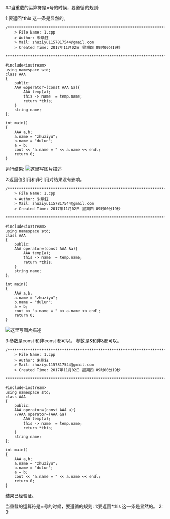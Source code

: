 ##当重载的运算符是=号的时候，要遵循的规则:
   
 1:要返回*this
    这一条是显然的。
```
/*************************************************************************
	> File Name: 1.cpp
	> Author: 朱紫钰
	> Mail: zhuziyu1157817544@gmail.com
	> Created Time: 2017年11月02日 星期四 09时00分19秒
 ************************************************************************/

#include<iostream>
using namespace std;
class AAA
{
    public:
    AAA &operator=(const AAA &a){
        AAA temp(a);
        this -> name  = temp.name;
        return *this;
    }
    string name;
};

int main()
{
    AAA a,b;
    a.name = "zhuziyu";
    b.name = "dulun";
    a = b;
    cout << "a.name = " << a.name << endl;
    return 0;
}
```
运行结果:
![这里写图片描述](http://img.blog.csdn.net/20171102091526891?watermark/2/text/aHR0cDovL2Jsb2cuY3Nkbi5uZXQvemh1eml5dTExNTc4MTc1NDQ=/font/5a6L5L2T/fontsize/400/fill/I0JBQkFCMA==/dissolve/70/gravity/SouthEast)

 2:返回值引用和非引用对结果没有影响。
 

```
/*************************************************************************
	> File Name: 1.cpp
	> Author: 朱紫钰
	> Mail: zhuziyu1157817544@gmail.com
	> Created Time: 2017年11月02日 星期四 09时00分19秒
 ************************************************************************/

#include<iostream>
using namespace std;
class AAA
{
    public:
    AAA operator=(const AAA &a){
        AAA temp(a);
        this -> name  = temp.name;
        return *this;
    }
    string name;
};

int main()
{
    AAA a,b;
    a.name = "zhuziyu";
    b.name = "dulun";
    a = b;
    cout << "a.name = " << a.name << endl;
    return 0;
}
```
![这里写图片描述](http://img.blog.csdn.net/20171102091718656?watermark/2/text/aHR0cDovL2Jsb2cuY3Nkbi5uZXQvemh1eml5dTExNTc4MTc1NDQ=/font/5a6L5L2T/fontsize/400/fill/I0JBQkFCMA==/dissolve/70/gravity/SouthEast)

 
3:参数是const 和非const 都可以。
  参数是&和非&都可以。
  

```
/*************************************************************************
	> File Name: 1.cpp
	> Author: 朱紫钰
	> Mail: zhuziyu1157817544@gmail.com
	> Created Time: 2017年11月02日 星期四 09时00分19秒
 ************************************************************************/

#include<iostream>
using namespace std;
class AAA
{
    public:
    AAA operator=(const AAA a){
    //AAA operator=(AAA &a)
        AAA temp(a);
        this -> name  = temp.name;
        return *this;
    }
    string name;
};

int main()
{
    AAA a,b;
    a.name = "zhuziyu";
    b.name = "dulun";
    a = b;
    cout << "a.name = " << a.name << endl;
    return 0;
}
```
结果已经验证。

当重载的运算符是=号的时候，要遵循的规则:
    1:要返回*this
    这一条是显然的。
    2:
    3:

